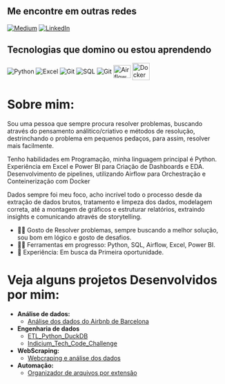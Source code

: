 ## Me encontre em outras redes
[![Medium](https://img.shields.io/badge/Medium-12100E?style=for-the-badge&logo=medium&logoColor=white)](https://medium.com/@Rafael_Andrade_DEV)
[![LinkedIn](https://img.shields.io/badge/LinkedIn-0077B5?style=for-the-badge&logo=linkedin&logoColor=white)](https://www.linkedin.com/in/rafael-andradedev/)

## Tecnologias que domino ou estou aprendendo
<div style ="display: inline_block">
<img align="center" alt="Python" src="https://img.shields.io/badge/Python-14354C?style=for-the-badge&logo=python&logoColor=white">
<img align="center" alt="Excel" src="https://img.shields.io/badge/Microsoft_Excel-217346?style=for-the-badge&logo=microsoft-excel&logoColor=white">
<img align="center" alt="Git" src="https://img.shields.io/badge/Power BI-143157?style=for-the-badge&logo=PowerBI&logoColor=white">
<img align="center" alt="SQL" src="https://img.shields.io/badge/SQL-005C84?style=for-the-badge&logo=sql&logoColor=white">
<img align="center" alt="Git" src="https://img.shields.io/badge/GIT-E44C30?style=for-the-badge&logo=git&logoColor=white">
<img align="center" height=30 width=40 alt="Airflow" src="https://cdn.jsdelivr.net/gh/devicons/devicon@latest/icons/apacheairflow/apacheairflow-original.svg" />
<img align="center" height=40 width=40 alt="Docker" src="https://cdn.jsdelivr.net/gh/devicons/devicon@latest/icons/docker/docker-original-wordmark.svg" />
                    
      
          
</div>

# **Sobre mim:**

Sou uma pessoa que sempre procura resolver problemas, buscando através do pensamento análitico/criativo e métodos de resolução, destrinchando o problema em pequenos pedaços, para assim, resolver mais facilmente.

Tenho habilidades em Programação, minha linguagem principal é Python. Experiência em Excel e Power BI para Criação de Dashboards e EDA. Desenvolvimento de pipelines, utilizando Airflow para Orchestração e Conteinerização com Docker

Dados sempre foi meu foco, acho incrível todo o processo desde da extração de dados brutos, tratamento e limpeza dos dados, modelagem correta, até a montagem de gráficos e estruturar relatórios, extraindo insights e comunicando através de storytelling.

* 👨‍💻 Gosto de Resolver problemas, sempre buscando a melhor solução, sou bom em lógico e gosto de desafios.
* 👨‍💻 Ferramentas em progresso: Python, SQL, Airflow, Excel, Power BI.
* 💼 Experiência: Em busca da Primeira oportunidade.

# Veja alguns projetos Desenvolvidos por mim:
* **Análise de dados:**
  * [Análise dos dados do Airbnb de Barcelona](https://github.com/RafaelAndradeDEV/Airbnb_Barcelona)
* **Engenharia de dados**
  * [ETL_Python_DuckDB](https://github.com/RafaelAndradeDEV/ETL_Python_DuckDB)
  * [Indicium_Tech_Code_Challenge](https://github.com/RafaelAndradeDEV/Indicium_Tech_Code_Challenge)
* **WebScraping:**
  * [Webcraping e análise dos dados](https://github.com/RafaelAndradeDEV/WebScraping_and_Analysis)
* **Automação:**
  * [Organizador de arquivos por extensão](https://github.com/RafaelAndradeDEV/Files_Organizer)
